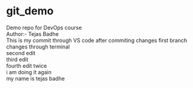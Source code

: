 # git_demo
Demo repo for DevOps course
<br>
Author:- Tejas Badhe
<br>
This is my commit through VS code after commiting changes
first branch changes through terminal
<br>
second edit
<br>
third edit
<br>
fourth edit twice
<br>
i am doing it again
<br>
my name is tejas badhe